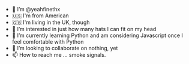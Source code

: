 - 👋 I’m @yeahfinethx
- 🇺🇸 I'm from American
- 🇬🇧 I'm living in the UK, though
- 👀 I’m interested in just how many hats I can fit on my head
- 🌱 I’m currently learning Python and am considering Javascript once I feel comfortable with Python
- 💞️ I’m looking to collaborate on nothing, yet
- 📫 How to reach me ... smoke signals.

<!---
yeahfinethx/yeahfinethx is a ✨ special ✨ repository because its `README.md` (this file) appears on your GitHub profile.
You can click the Preview link to take a look at your changes.
--->
